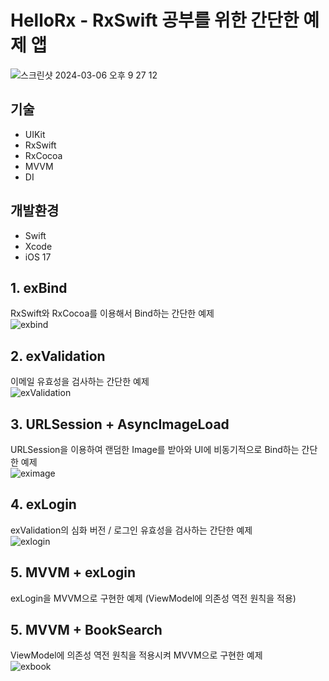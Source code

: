 # HelloRx - RxSwift 공부를 위한 간단한 예제 앱
![스크린샷 2024-03-06 오후 9 27 12](https://github.com/YeoSeongil/HelloRx/assets/75207506/129ba57f-2469-477b-a80b-9e7bcee028b5)


## 기술
- UIKit
- RxSwift
- RxCocoa
- MVVM
- DI

## 개발환경
- Swift
- Xcode
- iOS 17

## 1. exBind
RxSwift와 RxCocoa를 이용해서 Bind하는 간단한 예제    
![exbind](https://github.com/YeoSeongil/HelloRx/assets/75207506/d23f0bca-3241-4dec-b68a-39b8cfcf9559)  

## 2. exValidation
이메일 유효성을 검사하는 간단한 예제    
![exValidation](https://github.com/YeoSeongil/HelloRx/assets/75207506/a1ce1b7f-c2ec-4a8a-8251-c5194a303c83)  

## 3. URLSession + AsyncImageLoad
URLSession을 이용하여 랜덤한 Image를 받아와 UI에 비동기적으로 Bind하는 간단한 예제    
![eximage](https://github.com/YeoSeongil/HelloRx/assets/75207506/fed7718a-dc66-41b4-8d01-859ee3521b52)  

## 4. exLogin
exValidation의 심화 버전 / 로그인 유효성을 검사하는 간단한 예제    
![exlogin](https://github.com/YeoSeongil/HelloRx/assets/75207506/660efdb2-cf49-41ac-93d0-8d24b1a8539a)  

## 5. MVVM + exLogin
exLogin을 MVVM으로 구현한 예제 (ViewModel에 의존성 역전 원칙을 적용)    

## 5. MVVM + BookSearch
ViewModel에 의존성 역전 원칙을 적용시켜 MVVM으로 구현한 예제    
![exbook](https://github.com/YeoSeongil/HelloRx/assets/75207506/05149369-89d0-42c8-8d4e-f8fdb80a42e1)    
